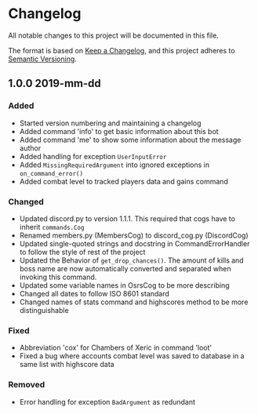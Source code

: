 # Changelog
All notable changes to this project will be documented in this file.

The format is based on [Keep a Changelog](https://keepachangelog.com/en/1.0.0/),
and this project adheres to [Semantic Versioning](https://semver.org/spec/v2.0.0.html).

## 1.0.0 2019-mm-dd

### Added
- Started version numbering and maintaining a changelog
- Added command 'info' to get basic information about this bot
- Added command 'me' to show some information about the message author
- Added handling for exception `UserInputError`
- Added `MissingRequiredArgument` into ignored exceptions in `on_command_error()`
- Added combat level to tracked players data and gains command

### Changed
- Updated discord.py to version 1.1.1. This required that cogs have to inherit `commands.Cog`
- Renamed members.py (MembersCog) to discord_cog.py (DiscordCog)
- Updated single-quoted strings and docstring in CommandErrorHandler to follow the style of rest of the project
- Updated the Behavior of `get_drop_chances()`. The amount of kills and boss name are now automatically converted and 
separated when invoking this command.
- Updated some variable names in OsrsCog to be more describing
- Changed all dates to follow ISO 8601 standard
- Changed names of stats command and highscores method to be more distinguishable

### Fixed
- Abbreviation 'cox' for Chambers of Xeric in command 'loot'
- Fixed a bug where accounts combat level was saved to database in a same list with highscore data

### Removed
- Error handling for exception `BadArgument` as redundant
